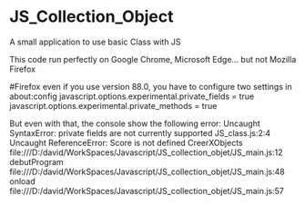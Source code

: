 # JS_Collection_Object
A small application to use basic Class with JS

This code run perfectly on Google Chrome, Microsoft Edge... but not Mozilla Firefox

#Firefox
even if you use version 88.0, you have to configure two settings in about:config
javascript.options.experimental.private_fields	= true	
javascript.options.experimental.private_methods	= true

But even with that, the console show the following error:
Uncaught SyntaxError: private fields are not currently supported JS_class.js:2:4
Uncaught ReferenceError: Score is not defined
    CreerXObjects file:///D:/david/WorkSpaces/Javascript/JS_collection_objet/JS_main.js:12
    debutProgram file:///D:/david/WorkSpaces/Javascript/JS_collection_objet/JS_main.js:48
    onload file:///D:/david/WorkSpaces/Javascript/JS_collection_objet/JS_main.js:57
